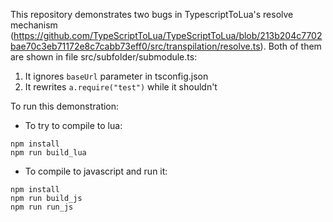 This repository demonstrates two bugs in TypescriptToLua's resolve mechanism (https://github.com/TypeScriptToLua/TypeScriptToLua/blob/213b204c7702bae70c3eb71172e8c7cabb73eff0/src/transpilation/resolve.ts). Both of them are shown in file src/subfolder/submodule.ts:

1. It ignores `baseUrl` parameter in tsconfig.json
2. It rewrites `a.require("test")` while it shouldn't

To run this demonstration:

- To try to compile to lua:
```
npm install
npm run build_lua
```
- To compile to javascript and run it:
```
npm install
npm run build_js
npm run run_js
```